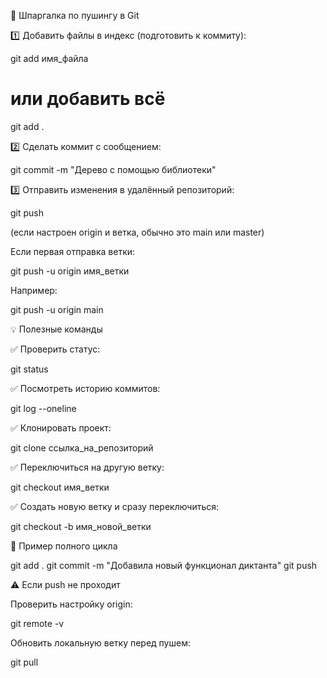 🚀 Шпаргалка по пушингу в Git

1️⃣ Добавить файлы в индекс (подготовить к коммиту):

git add имя_файла
# или добавить всё
git add .

2️⃣ Сделать коммит с сообщением:

git commit -m "Дерево с помощью библиотеки"

3️⃣ Отправить изменения в удалённый репозиторий:

git push

(если настроен origin и ветка, обычно это main или master)

Если первая отправка ветки:

git push -u origin имя_ветки

Например:

git push -u origin main

💡 Полезные команды

✅ Проверить статус:

git status

✅ Посмотреть историю коммитов:

git log --oneline

✅ Клонировать проект:

git clone ссылка_на_репозиторий

✅ Переключиться на другую ветку:

git checkout имя_ветки

✅ Создать новую ветку и сразу переключиться:

git checkout -b имя_новой_ветки

📝 Пример полного цикла

git add .
git commit -m "Добавила новый функционал диктанта"
git push

⚠️ Если push не проходит

Проверить настройку origin:

git remote -v

Обновить локальную ветку перед пушем:

git pull